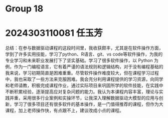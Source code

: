 # Group 18
# 2024303110081  任玉芳
总结：在参与数据驱动课程的这段时间里，我收获颇丰，尤其是在软件操作方面，学到了许多实用技能，学习了python、R语言、git、vs code等软件操作，为我的专业学习和未来职业发展打下了坚实基础。学习了很多软件操作，以 Python 为例，作为一门编程语言，它有着严谨的语法规则和逻辑结构，对于没有编程基础的我来说，学习初期简直是困难重重。尽管软件操作难度较大，但在课程学习过程中，我也采取了一些方法来克服困难。我会充分利用课程提供的学习资源，向同学和老师请教，积极完成课程作业，通过实际项目来巩固所学的软件技能，在实践中不断积累经验，逐渐提高应对复杂问题的能力。我认为本课程内容丰富，理论与实践并重，采用很多行业案例和实操环节，让我深入理解数据驱动大模型的应用与创新，学习了很多项目还有很多软件的基本操作，是一门值得推荐的课程，但作为大课程，加上老师操作快，有点跟不上，建议改成小点的课程。
